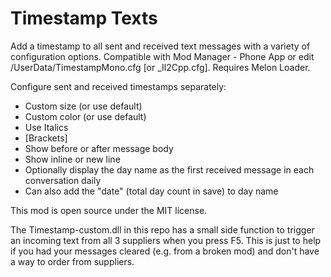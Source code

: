 # Timestamp Texts
Add a timestamp to all sent and received text messages with a variety of configuration options. Compatible with Mod Manager - Phone App or edit /UserData/TimestampMono.cfg [or _Il2Cpp.cfg]. Requires Melon Loader.

Configure sent and received timestamps separately:
* Custom size (or use default)
* Custom color (or use default)
* Use Italics
* [Brackets]
* Show before or after message body
* Show inline or new line
* Optionally display the day name as the first received message in each conversation daily
* Can also add the "date" (total day count in save) to day name

This mod is open source under the MIT license.

The Timestamp-custom.dll in this repo has a small side function to trigger an incoming text from all 3 suppliers when you press F5. This is just to help if you had your messages cleared (e.g. from a broken mod) and don't have a way to order from suppliers.
